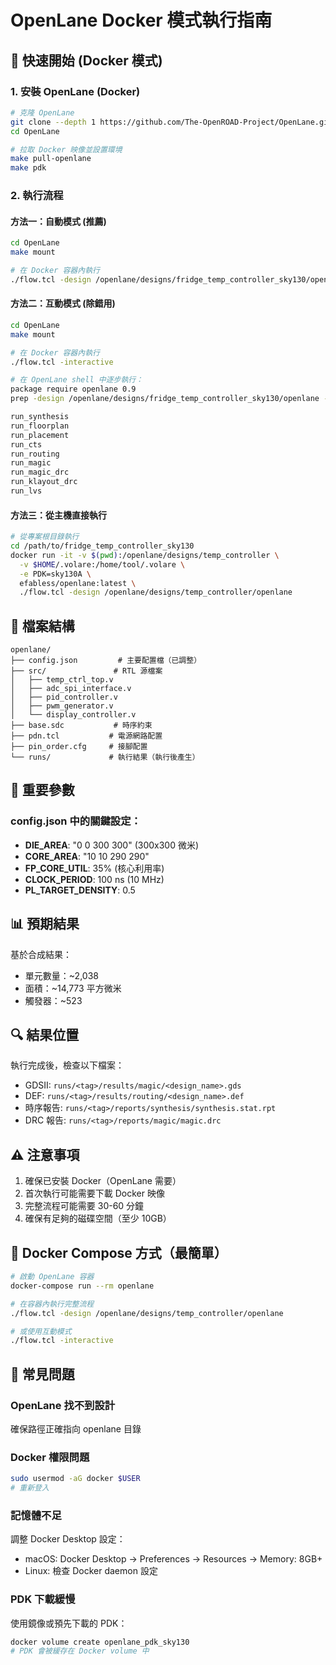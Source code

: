 # OpenLane Docker 模式執行指南

## 🚀 快速開始 (Docker 模式)

### 1. 安裝 OpenLane (Docker)
```bash
# 克隆 OpenLane
git clone --depth 1 https://github.com/The-OpenROAD-Project/OpenLane.git
cd OpenLane

# 拉取 Docker 映像並設置環境
make pull-openlane
make pdk
```

### 2. 執行流程

#### 方法一：自動模式 (推薦)
```bash
cd OpenLane
make mount

# 在 Docker 容器內執行
./flow.tcl -design /openlane/designs/fridge_temp_controller_sky130/openlane -tag run_$(date +%Y%m%d_%H%M%S)
```

#### 方法二：互動模式 (除錯用)
```bash
cd OpenLane
make mount

# 在 Docker 容器內執行
./flow.tcl -interactive

# 在 OpenLane shell 中逐步執行：
package require openlane 0.9
prep -design /openlane/designs/fridge_temp_controller_sky130/openlane -tag manual

run_synthesis
run_floorplan
run_placement
run_cts
run_routing
run_magic
run_magic_drc
run_klayout_drc
run_lvs
```

#### 方法三：從主機直接執行
```bash
# 從專案根目錄執行
cd /path/to/fridge_temp_controller_sky130
docker run -it -v $(pwd):/openlane/designs/temp_controller \
  -v $HOME/.volare:/home/tool/.volare \
  -e PDK=sky130A \
  efabless/openlane:latest \
  ./flow.tcl -design /openlane/designs/temp_controller/openlane
```

## 📁 檔案結構

```
openlane/
├── config.json         # 主要配置檔（已調整）
├── src/               # RTL 源檔案
│   ├── temp_ctrl_top.v
│   ├── adc_spi_interface.v
│   ├── pid_controller.v
│   ├── pwm_generator.v
│   └── display_controller.v
├── base.sdc           # 時序約束
├── pdn.tcl           # 電源網路配置
├── pin_order.cfg     # 接腳配置
└── runs/             # 執行結果（執行後產生）
```

## 🔧 重要參數

### config.json 中的關鍵設定：
- **DIE_AREA**: "0 0 300 300" (300x300 微米)
- **CORE_AREA**: "10 10 290 290" 
- **FP_CORE_UTIL**: 35% (核心利用率)
- **CLOCK_PERIOD**: 100 ns (10 MHz)
- **PL_TARGET_DENSITY**: 0.5

## 📊 預期結果

基於合成結果：
- 單元數量：~2,038
- 面積：~14,773 平方微米
- 觸發器：~523

## 🔍 結果位置

執行完成後，檢查以下檔案：
- GDSII: `runs/<tag>/results/magic/<design_name>.gds`
- DEF: `runs/<tag>/results/routing/<design_name>.def`
- 時序報告: `runs/<tag>/reports/synthesis/synthesis.stat.rpt`
- DRC 報告: `runs/<tag>/reports/magic/magic.drc`

## ⚠️ 注意事項

1. 確保已安裝 Docker（OpenLane 需要）
2. 首次執行可能需要下載 Docker 映像
3. 完整流程可能需要 30-60 分鐘
4. 確保有足夠的磁碟空間（至少 10GB）

## 🐳 Docker Compose 方式（最簡單）

```bash
# 啟動 OpenLane 容器
docker-compose run --rm openlane

# 在容器內執行完整流程
./flow.tcl -design /openlane/designs/temp_controller/openlane

# 或使用互動模式
./flow.tcl -interactive
```

## 🚨 常見問題

### OpenLane 找不到設計
確保路徑正確指向 openlane 目錄

### Docker 權限問題
```bash
sudo usermod -aG docker $USER
# 重新登入
```

### 記憶體不足
調整 Docker Desktop 設定：
- macOS: Docker Desktop → Preferences → Resources → Memory: 8GB+
- Linux: 檢查 Docker daemon 設定

### PDK 下載緩慢
使用鏡像或預先下載的 PDK：
```bash
docker volume create openlane_pdk_sky130
# PDK 會被緩存在 Docker volume 中
```